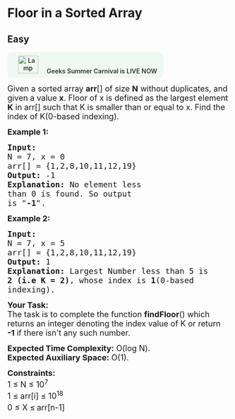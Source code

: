 # Floor in a Sorted Array
## Easy 
<div class="problem-statement">
                <p><a onclick="gtagHelperFunction('clickopen','salesevent_gsc_problemspage_promobanner')" href="https://practice.geeksforgeeks.org/summer-carnival-2022?utm_source=practiceproblems&amp;utm_medium=problemspromobanner&amp;utm_campaign=gsc22" target="_blank"></a></p><div style="margin: 14px 0px !important;" class="row"><a onclick="gtagHelperFunction('clickopen','salesevent_gsc_problemspage_promobanner')" href="https://practice.geeksforgeeks.org/summer-carnival-2022?utm_source=practiceproblems&amp;utm_medium=problemspromobanner&amp;utm_campaign=gsc22" target="_blank">             <div class="col-md-12" style="cursor:pointer;background: #EFF8F3 0% 0% no-repeat padding-box; display: flex; align-items: center; position:                 relative; padding: 1.5%; border-radius: 10px; display: inline-block; text-align: center; font-weight: 600; color: #333"> <img src="https://media.geeksforgeeks.org/img-practice/gcs2022thumbnail-1649059370.png" alt="Lamp" width="46" height="40" style="background: transparent 0% 0% no-repeat padding-box;opacity: 1; margin: 0 16px;" class="img-responsive"> Geeks Summer Carnival is LIVE NOW &nbsp; <i class="fa fa-external-link" aria-hidden="true"></i> </div></a></div><p><span style="font-size:18px">Given a sorted array <strong>arr</strong>[] of size <strong>N</strong> without duplicates, and given a value <strong>x</strong>. Floor of x is defined as the largest element <strong>K</strong> in arr[] such that K is smaller than or equal to x.&nbsp;Find the index of K(0-based indexing).</span></p>

<p><span style="font-size:18px"><strong>Example 1:</strong></span></p>

<pre><span style="font-size:18px"><strong>Input:
</strong>N = 7, x = 0 
arr[] = {1,2,8,10,11,12,19}
<strong>Output: </strong>-1<strong>
Explanation: </strong>No element less 
than 0 is found. So output 
is "<strong>-1</strong>".</span></pre>

<p><span style="font-size:18px"><strong>Example 2:</strong></span></p>

<pre><span style="font-size:18px"><strong>Input:
</strong>N = 7, x = 5 
arr[] = {1,2,8,10,11,12,19}
<strong>Output: </strong>1<strong>
Explanation: </strong>Largest Number less than 5 is
<strong>2 (i.e K = 2)</strong>, whose index is <strong>1</strong>(0-based 
indexing).</span>
</pre>

<p><span style="font-size:18px"><strong>Your&nbsp;Task:</strong><br>
The task is to complete the function <strong>findFloor</strong>() which returns an&nbsp;integer denoting the index value of K&nbsp;or return <strong>-1</strong> if there isn't any such number.</span></p>

<p><span style="font-size:18px"><strong>Expected Time Complexity:</strong>&nbsp;O(log N).<br>
<strong>Expected Auxiliary Space:</strong>&nbsp;O(1).</span></p>

<p><span style="font-size:18px"><strong>Constraints:</strong><br>
1 ≤ N ≤ 10<sup>7</sup><br>
1 ≤ arr[i] ≤ 10<sup>18</sup><br>
0 ≤ X&nbsp;≤<sup> </sup>arr[n-1]</span></p>
 <p></p>
            </div>